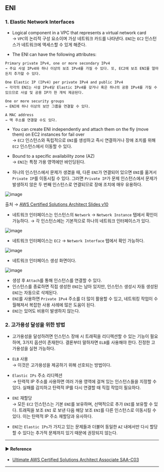 ## ENI
### 1. Elastic Network Interfaces
- Logical component in a VPC that represents a virtual network card  
→ `VPC`의 논리적 구성 요소이며 가상 네트워크 카드를 나타낸다. `ENI`는 `EC2` 인스턴스가 네트워크에 액세스할 수 있게 해준다.

- The ENI can have the following attributes:
~~~
Primary private IPv4, one or more secondary IPv4
→ 주요 사설 IPv4와 하나 이상의 보조 IPv4를 가질 수 있다. 또, EC2에 보조 ENI를 얼마든지 추가할 수 있다.

One Elastic IP (IPv4) per private IPv4 and public IPv4
→ 각각의 ENI는 사설 IPv4당 Elastic IPv4를 갖거나 혹은 하나의 공용 IPv4를 가질 수 있으므로 사설 및 공용 IP가 한 개씩 제공된다.

One or more security groups
→ ENI에 하나 이상의 보안 그룹을 연결할 수 있다.

A MAC address
→ 맥 주소를 연결할 수도 있다.
~~~

- You can create ENI independently and attach them on the fly (move them) on EC2 instances for fail over  
→ `EC2` 인스턴스와 독립적으로 `ENI`를 생성하고 즉시 연결하거나 장애 조치를 위해 `EC2` 인스턴스에서 이동할 수 있다.

- Bound to a specific availability zone (AZ)  
→ `ENI`는 특정 가용 영역에만 바인딩된다.

- 하나의 인스턴스에서 문제가 생겼을 때, 다른 `ENI`가 연결되어 있으면 `ENI`를 옮겨서 `Private IP`를 이동시킬 수 있다. 그러면 `Private IP`가 문제 인스턴스에서 문제가 발생하지 않은 두 번째 인스턴스로 연결되므로 장애 조치에 매우 유용하다.

![image](https://user-images.githubusercontent.com/97398071/232232936-cc5ed9fe-1cda-493f-827b-82278fb89e5a.png)

출처 → [AWS Certified Solutions Architect Slides v10](https://courses.datacumulus.com/downloads/certified-solutions-architect-pn9/)

- 네트워크 인터페이스는 인스턴스의 `Network` → `Network Instance` 탭에서 확인이 가능하다.
→ 각 인스턴스에는 기본적으로 하나의 네트워크 인터페이스가 있다.

![image](https://user-images.githubusercontent.com/97398071/232233225-4270f098-6906-471c-88bd-a351d47af171.png)

- 네트워크 인터페이스는 `EC2` → `Network Interface` 탭에서 확인 가능하다. 

![image](https://user-images.githubusercontent.com/97398071/232233392-c3b49581-8882-4920-85a5-3c5b7ca6f19c.png)

- 네트워크 인터페이스 생성 화면이다. 

![image](https://user-images.githubusercontent.com/97398071/232233504-867fa52b-920e-45fb-a46e-3106dfb6526b.png)

- 생성 후 `Attach`를 통해 인스턴스를 연결할 수 있다.
- 인스턴스를 종료하면 직접 생성한 `ENI`는 남아 있지만, 인스턴스 생성시 자동 생성된 `ENI`는 자동으로 삭제된다.
- `ENI`를 사용하면 `Private IPv4` 주소를 더 많이 활용할 수 있고, 네트워킹 작업이 수월해져서 복잡한 사용 사례에 많은 도움이 된다.
- `ENI`는 있어도 비용이 발생하지 않는다.

### 2. 고가용성 달성을 위한 방법
- 고가용성을 달성하려면 인스턴스 장애 시 트래픽을 리디렉션할 수 있는 기능이 필요하며, 3가지 옵션이 존재한다. 결론부터 말하자면 `ELB`를 사용해야 한다. 진정한 고가용성을 실현 가능하다.

- `ELB` 사용  
→ 이것은 고가용성을 제공하기 위해 선호되는 방법이다.

- `Elastic IPs` 주소 리디렉션  
→ 탄력적 IP 주소를 사용하면 여러 가용 영역에 걸쳐 있는 인스턴스들을 지정할 수 있다. 실패를 감지하고 탄력적 IP를 다시 연결할 때 직접 작업이 필요하다.

- `ENI` 재할당  
→ 모든 `EC2` 인스턴스는 기본 `ENI`를 보유하며, 선택적으로 추가 `ENI`를 보유할 수 있다. 트래픽을 보조 `ENI` 로 보낸 다음 해당 보조 `ENI`를 다른 인스턴스로 이동시킬 수 있다. 이는 탄력적 IP 주소 재할당과 유사하다.

- `ENI`는 `Elastic IPs`가 가지고 있는 문제들과 더불어 동일한 `AZ` 내에서만 다시 할당할 수 있다는 추가적 문제까지 있기 때문에 권장되지 않는다.

---
#### ▶ Reference
- [Ultimate AWS Certified Solutions Architect Associate SAA-C03](https://www.udemy.com/course/aws-certified-solutions-architect-associate-saa-c03/)
---
